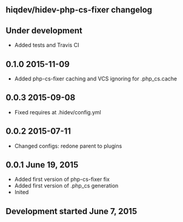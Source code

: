 hiqdev/hidev-php-cs-fixer changelog
-----------------------------------

## Under development

- Added tests and Travis CI

## 0.1.0 2015-11-09

- Added php-cs-fixer caching and VCS ignoring for .php_cs.cache

## 0.0.3 2015-09-08

- Fixed requires at .hidev/config.yml

## 0.0.2 2015-07-11

- Changed configs: redone parent to plugins

## 0.0.1 June 19, 2015

- Added first version of php-cs-fixer fix
- Added first version of .php_cs generation
- Inited

## Development started June 7, 2015

